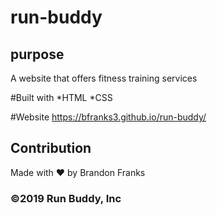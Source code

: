 # run-buddy

## purpose
A website that offers fitness training services

#Built with
*HTML
*CSS

#Website
https://bfranks3.github.io/run-buddy/

## Contribution
Made with ❤️ by Brandon Franks

### ©️2019 Run Buddy, Inc 
